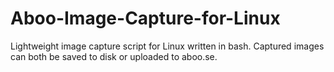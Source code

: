 # Aboo-Image-Capture-for-Linux
Lightweight image capture script for Linux written in bash. Captured images can both be saved to disk or uploaded to aboo.se.
